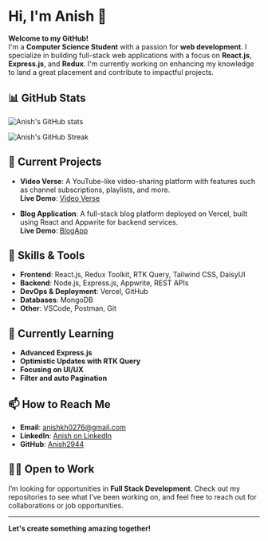 # Hi, I'm Anish 👋

**Welcome to my GitHub!**  
I'm a **Computer Science Student** with a passion for **web development**. I specialize in building full-stack web applications with a focus on **React.js**, **Express.js**, and **Redux**. I'm currently working on enhancing my knowledge to land a great placement and contribute to impactful projects.

## 📊 GitHub Stats

![Anish's GitHub stats](https://github-readme-stats.vercel.app/api?username=Anish2944&show_icons=true&hide_title=true&hide=prs&count_private=true&include_all_commits=true&hide_border=true&theme=radical)

![Anish's GitHub Streak](https://github-readme-streak-stats.herokuapp.com/?user=Anish2944&theme=radical&hide_border=true)

## 🔭 Current Projects

- **Video Verse**: A YouTube-like video-sharing platform with features such as channel subscriptions, playlists, and more.  
  **Live Demo**: [Video Verse](https://video-verse-gamma.vercel.app)
  
- **Blog Application**: A full-stack blog platform deployed on Vercel, built using React and Appwrite for backend services.   
  **Live Demo**: [BlogApp](https://blog-app-psi-olive.vercel.app/)
## 💼 Skills & Tools

- **Frontend**: React.js, Redux Toolkit, RTK Query, Tailwind CSS, DaisyUI
- **Backend**: Node.js, Express.js, Appwrite, REST APIs
- **DevOps & Deployment**: Vercel, GitHub
- **Databases**: MongoDB
- **Other**: VSCode, Postman, Git

## 🌱 Currently Learning

- **Advanced Express.js**
- **Optimistic Updates with RTK Query**
- **Focusing on UI/UX**
- **Filter and auto Pagination**

## 📫 How to Reach Me

- **Email**: anishkh0276@gmail.com
- **LinkedIn**: [Anish on LinkedIn](https://www.linkedin.com/in/anish-kushwaha-45857b227/)
- **GitHub**: [Anish2944](https://github.com/Anish2944)

## 👨‍💻 Open to Work

I’m looking for opportunities in **Full Stack Development**. Check out my repositories to see what I’ve been working on, and feel free to reach out for collaborations or job opportunities.

---

**Let's create something amazing together!**
